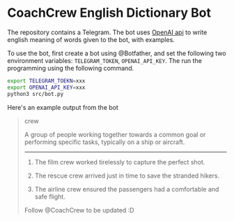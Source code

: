 # CoachCrew English Dictionary Bot

The repository contains a Telegram. The bot uses [OpenAI api](openai.com) 
to write english meaning of words given to the bot, with examples. 

To use the bot, first create a bot using @Botfather, and set the following 
two environment variables: `TELEGRAM_TOKEN`, `OPENAI_API_KEY`. The run
the programming using the following command.
```bash
export TELEGRAM_TOEKN=xxx
export OPENAI_API_KEY=xxx
python3 src/bot.py
```

Here's an example output from the bot

> crew
>
> A group of people working together towards a common 
> goal or performing specific tasks, typically on a ship 
> or aircraft.
>
> ------
>
> 1. The film crew worked tirelessly to capture the perfect shot.
>
> 2. The rescue crew arrived just in time to save the stranded hikers.
>
> 3. The airline crew ensured the passengers had a comfortable and safe flight.
>
> 
> Follow @CoachCrew to be updated :D
